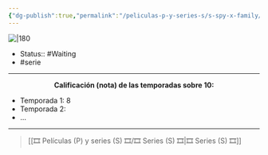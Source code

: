 ```yaml
---
{"dg-publish":true,"permalink":"/peliculas-p-y-series-s/s-spy-x-family/"}
---
```



![|180](https://m.media-amazon.com/images/M/MV5BNTA2NDRmNzQtMTE2Yi00MThlLThmMjAtYzQ4MjNkMjc1NGEzXkEyXkFqcGdeQXVyMTEzMTI1Mjk3._V1_SX300.jpg)

- Status:: #Waiting
- #serie

---

**<center>Calificación (nota) de las temporadas sobre 10:</center>**

- Temporada 1: 8
- Temporada 2: 
- ...

---

> [[🎞️ Películas (P) y series (S) 🎞️/🎞️ Series (S) 🎞️\|🎞️ Series (S) 🎞️]]